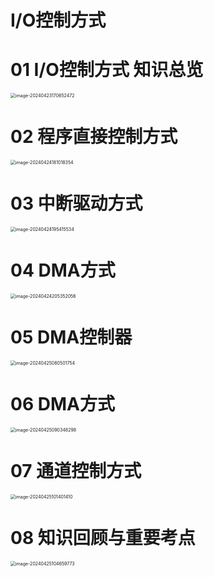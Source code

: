 # I/O控制方式



# 01 I/O控制方式 知识总览

<img src="https://cvp.oss-cn-shanghai.aliyuncs.com/picgo/202404231706744.png" alt="image-20240423170652472" style="zoom:50%;" />



# 02 程序直接控制方式

<img src="https://cvp.oss-cn-shanghai.aliyuncs.com/picgo/202404241810748.png" alt="image-20240424181018354" style="zoom:50%;" />



# 03 中断驱动方式

<img src="https://cvp.oss-cn-shanghai.aliyuncs.com/picgo/202404241954133.png" alt="image-20240424195415534" style="zoom:50%;" />



# 04 DMA方式

<img src="https://cvp.oss-cn-shanghai.aliyuncs.com/picgo/202404242053372.png" alt="image-20240424205352056" style="zoom:50%;" />



# 05 DMA控制器

<img src="https://cvp.oss-cn-shanghai.aliyuncs.com/picgo/202404250805929.png" alt="image-20240425080501754" style="zoom:50%;" />



# 06 DMA方式

<img src="https://cvp.oss-cn-shanghai.aliyuncs.com/picgo/202404250903725.png" alt="image-20240425090348298" style="zoom: 50%;" />



# 07 通道控制方式

<img src="https://cvp.oss-cn-shanghai.aliyuncs.com/picgo/202404251014889.png" alt="image-20240425101401410" style="zoom:50%;" />



# 08 知识回顾与重要考点

<img src="https://cvp.oss-cn-shanghai.aliyuncs.com/picgo/202404251047061.png" alt="image-20240425104659773" style="zoom:50%;" />
